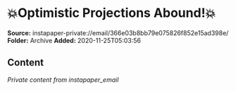 # 💥Optimistic Projections Abound!💥

**Source:** instapaper-private://email/366e03b8bb79e075826f852e15ad398e/
**Folder:** Archive
**Added:** 2020-11-25T05:03:56




## Content
*Private content from instapaper_email*
